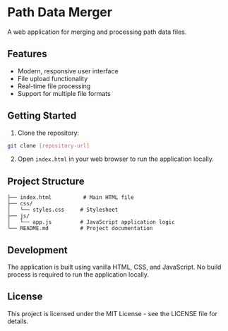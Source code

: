 # Path Data Merger

A web application for merging and processing path data files.

## Features

- Modern, responsive user interface
- File upload functionality
- Real-time file processing
- Support for multiple file formats

## Getting Started

1. Clone the repository:
```bash
git clone [repository-url]
```

2. Open `index.html` in your web browser to run the application locally.

## Project Structure

```
├── index.html          # Main HTML file
├── css/
│   └── styles.css     # Stylesheet
├── js/
│   └── app.js         # JavaScript application logic
└── README.md          # Project documentation
```

## Development

The application is built using vanilla HTML, CSS, and JavaScript. No build process is required to run the application locally.

## License

This project is licensed under the MIT License - see the LICENSE file for details. 